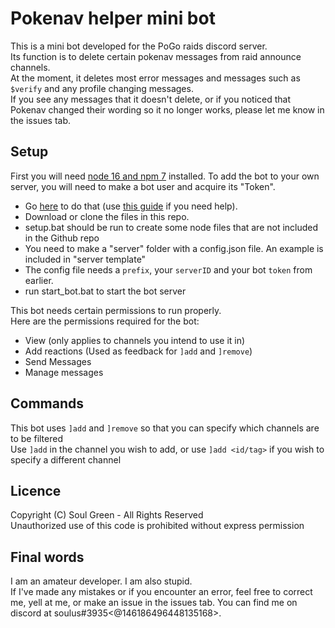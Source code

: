 # Pokenav helper mini bot
This is a mini bot developed for the PoGo raids discord server.  
Its function is to delete certain pokenav messages from raid announce channels.  
At the moment, it deletes most error messages and messages such as `$verify` and any profile changing messages.  
If you see any messages that it doesn't delete, or if you noticed that Pokenav changed their wording so it no longer works, please let me know in the issues tab.

## Setup
First you will need [node 16 and npm 7](https://nodejs.org/en/download/current/)  installed.
To add the bot to your own server, you will need to make a bot user and acquire its "Token".
* Go [here](https://discord.com/developers) to do that (use [this guide](https://discordjs.guide/preparations/setting-up-a-bot-application.html) if you need help).
* Download or clone the files in this repo.
* setup.bat should be run to create some node files that are not included in the Github repo
* You need to make a "server" folder with a config.json file. An example is included in "server template"
* The config file needs a `prefix`, your `serverID` and your bot `token` from earlier.
* run start_bot.bat to start the bot server

This bot needs certain permissions to run properly.  
Here are the permissions required for the bot:  
* View (only applies to channels you intend to use it in)
* Add reactions (Used as feedback for `]add` and `]remove`)
* Send Messages
* Manage messages

## Commands
This bot uses `]add` and `]remove` so that you can specify which channels are to be filtered  
Use `]add` in the channel you wish to add, or use `]add <id/tag>` if you wish to specify a different channel

## Licence
Copyright (C) Soul Green - All Rights Reserved  
Unauthorized use of this code is prohibited without express permission

## Final words
I am an amateur developer. I am also stupid.  
If I've made any mistakes or if you encounter an error, feel free to correct me, yell at me, or make an issue in the issues tab.
You can find me on discord at soulus#3935<@146186496448135168>.
